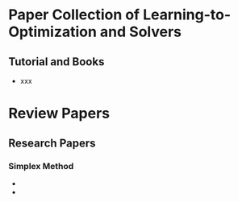 # Paper Collection of Learning-to-Optimization and Solvers

## Tutorial and Books

* xxx

# Review Papers



## Research Papers

### Simplex Method

* 
* 
